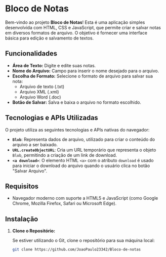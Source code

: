 # Bloco de Notas

Bem-vindo ao projeto **Bloco de Notas**! Esta é uma aplicação simples desenvolvida com HTML, CSS e JavaScript, que permite criar e salvar notas em diversos formatos de arquivo. O objetivo é fornecer uma interface básica para edição e salvamento de textos.

## Funcionalidades

- **Área de Texto:** Digite e edite suas notas.
- **Nome do Arquivo:** Campo para inserir o nome desejado para o arquivo.
- **Escolha de Formato:** Selecione o formato de arquivo para salvar sua nota:
  - Arquivo de texto (.txt)
  - Arquivo XML (.xml)
  - Arquivo Word (.doc)
- **Botão de Salvar:** Salva e baixa o arquivo no formato escolhido.

## Tecnologias e APIs Utilizadas

O projeto utiliza as seguintes tecnologias e APIs nativas do navegador:

- **`Blob`**: Representa dados de arquivo, utilizado para criar o conteúdo do arquivo a ser baixado.
- **`URL.createObjectURL`**: Cria um URL temporário que representa o objeto `Blob`, permitindo a criação de um link de download.
- **`<a download>`**: O elemento HTML `<a>` com o atributo `download` é usado para iniciar o download do arquivo quando o usuário clica no botão "Salvar Arquivo".

## Requisitos

- Navegador moderno com suporte a HTML5 e JavaScript (como Google Chrome, Mozilla Firefox, Safari ou Microsoft Edge).

## Instalação

1. **Clone o Repositório:**

   Se estiver utilizando o Git, clone o repositório para sua máquina local:

   ```sh
   git clone https://github.com/JoaoPaulo23342/Bloco-de-notas
